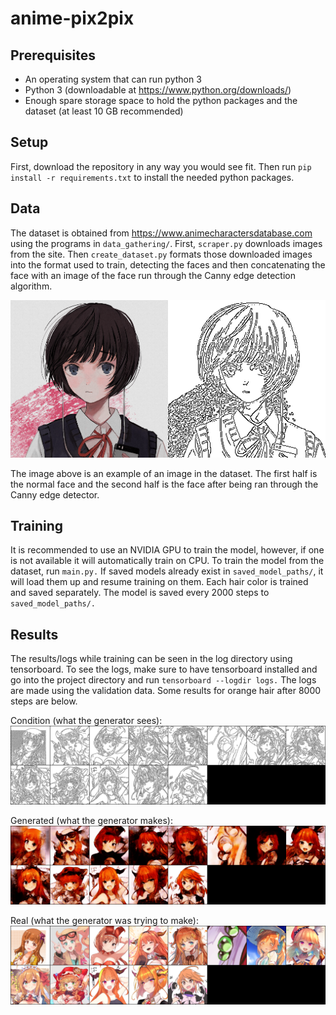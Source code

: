 # anime-pix2pix

## Prerequisites
* An operating system that can run python 3
* Python 3 (downloadable at https://www.python.org/downloads/)
* Enough spare storage space to hold the python packages and the dataset (at least 10 GB recommended)

## Setup
First, download the repository in any way you would see fit. Then run `pip install -r requirements.txt` to install the needed python packages.

## Data
The dataset is obtained from https://www.animecharactersdatabase.com using the programs in `data_gathering/`. First, `scraper.py` downloads images from the site. Then `create_dataset.py` formats those downloaded images into the format used to train, detecting the faces and then concatenating the face with an image of the face run through the Canny edge detection algorithm.

![image](https://github.com/aryanpanpalia/anime-pix2pix/blob/main/examples/data/image.png)

The image above is an example of an image in the dataset. The first half is the normal face and the second half is the face after being ran through the Canny edge detector.

## Training
It is recommended to use an NVIDIA GPU to train the model, however, if one is not available it will automatically train on CPU. To train the model from the dataset, run `main.py.` If saved models already exist in `saved_model_paths/`, it will load them up and resume training on them. Each hair color is trained and saved separately. The model is saved every 2000 steps to `saved_model_paths/.` 

## Results
The results/logs while training can be seen in the log directory using tensorboard. To see the logs, make sure to have tensorboard installed and go into the project directory and run `tensorboard --logdir logs.` The logs are made using the validation data. Some results for orange hair after 8000 steps are below.

Condition (what the generator sees):
![image](https://github.com/aryanpanpalia/anime-pix2pix/blob/main/examples/results/orange_condition.png)

Generated (what the generator makes):
![image](https://github.com/aryanpanpalia/anime-pix2pix/blob/main/examples/results/orange_fake.png)

Real (what the generator was trying to make):
![image](https://github.com/aryanpanpalia/anime-pix2pix/blob/main/examples/results/orange_real.png)
